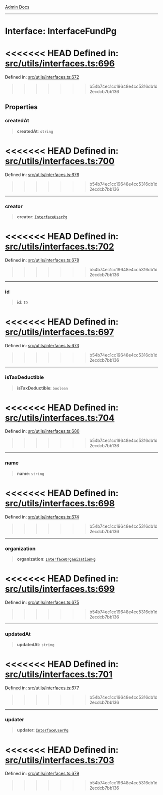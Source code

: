 [Admin Docs](/)

***

# Interface: InterfaceFundPg

<<<<<<< HEAD
Defined in: [src/utils/interfaces.ts:696](https://github.com/PalisadoesFoundation/talawa-admin/blob/main/src/utils/interfaces.ts#L696)
=======
Defined in: [src/utils/interfaces.ts:672](https://github.com/PalisadoesFoundation/talawa-admin/blob/main/src/utils/interfaces.ts#L672)
>>>>>>> b54b74ec1cc19648e4cc5316db1d2ecdcb7bb136

## Properties

### createdAt

> **createdAt**: `string`

<<<<<<< HEAD
Defined in: [src/utils/interfaces.ts:700](https://github.com/PalisadoesFoundation/talawa-admin/blob/main/src/utils/interfaces.ts#L700)
=======
Defined in: [src/utils/interfaces.ts:676](https://github.com/PalisadoesFoundation/talawa-admin/blob/main/src/utils/interfaces.ts#L676)
>>>>>>> b54b74ec1cc19648e4cc5316db1d2ecdcb7bb136

***

### creator

> **creator**: [`InterfaceUserPg`](InterfaceUserPg.md)

<<<<<<< HEAD
Defined in: [src/utils/interfaces.ts:702](https://github.com/PalisadoesFoundation/talawa-admin/blob/main/src/utils/interfaces.ts#L702)
=======
Defined in: [src/utils/interfaces.ts:678](https://github.com/PalisadoesFoundation/talawa-admin/blob/main/src/utils/interfaces.ts#L678)
>>>>>>> b54b74ec1cc19648e4cc5316db1d2ecdcb7bb136

***

### id

> **id**: `ID`

<<<<<<< HEAD
Defined in: [src/utils/interfaces.ts:697](https://github.com/PalisadoesFoundation/talawa-admin/blob/main/src/utils/interfaces.ts#L697)
=======
Defined in: [src/utils/interfaces.ts:673](https://github.com/PalisadoesFoundation/talawa-admin/blob/main/src/utils/interfaces.ts#L673)
>>>>>>> b54b74ec1cc19648e4cc5316db1d2ecdcb7bb136

***

### isTaxDeductible

> **isTaxDeductible**: `boolean`

<<<<<<< HEAD
Defined in: [src/utils/interfaces.ts:704](https://github.com/PalisadoesFoundation/talawa-admin/blob/main/src/utils/interfaces.ts#L704)
=======
Defined in: [src/utils/interfaces.ts:680](https://github.com/PalisadoesFoundation/talawa-admin/blob/main/src/utils/interfaces.ts#L680)
>>>>>>> b54b74ec1cc19648e4cc5316db1d2ecdcb7bb136

***

### name

> **name**: `string`

<<<<<<< HEAD
Defined in: [src/utils/interfaces.ts:698](https://github.com/PalisadoesFoundation/talawa-admin/blob/main/src/utils/interfaces.ts#L698)
=======
Defined in: [src/utils/interfaces.ts:674](https://github.com/PalisadoesFoundation/talawa-admin/blob/main/src/utils/interfaces.ts#L674)
>>>>>>> b54b74ec1cc19648e4cc5316db1d2ecdcb7bb136

***

### organization

> **organization**: [`InterfaceOrganizationPg`](InterfaceOrganizationPg.md)

<<<<<<< HEAD
Defined in: [src/utils/interfaces.ts:699](https://github.com/PalisadoesFoundation/talawa-admin/blob/main/src/utils/interfaces.ts#L699)
=======
Defined in: [src/utils/interfaces.ts:675](https://github.com/PalisadoesFoundation/talawa-admin/blob/main/src/utils/interfaces.ts#L675)
>>>>>>> b54b74ec1cc19648e4cc5316db1d2ecdcb7bb136

***

### updatedAt

> **updatedAt**: `string`

<<<<<<< HEAD
Defined in: [src/utils/interfaces.ts:701](https://github.com/PalisadoesFoundation/talawa-admin/blob/main/src/utils/interfaces.ts#L701)
=======
Defined in: [src/utils/interfaces.ts:677](https://github.com/PalisadoesFoundation/talawa-admin/blob/main/src/utils/interfaces.ts#L677)
>>>>>>> b54b74ec1cc19648e4cc5316db1d2ecdcb7bb136

***

### updater

> **updater**: [`InterfaceUserPg`](InterfaceUserPg.md)

<<<<<<< HEAD
Defined in: [src/utils/interfaces.ts:703](https://github.com/PalisadoesFoundation/talawa-admin/blob/main/src/utils/interfaces.ts#L703)
=======
Defined in: [src/utils/interfaces.ts:679](https://github.com/PalisadoesFoundation/talawa-admin/blob/main/src/utils/interfaces.ts#L679)
>>>>>>> b54b74ec1cc19648e4cc5316db1d2ecdcb7bb136
